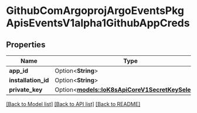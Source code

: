# GithubComArgoprojArgoEventsPkgApisEventsV1alpha1GithubAppCreds

## Properties

Name | Type | Description | Notes
------------ | ------------- | ------------- | -------------
**app_id** | Option<**String**> |  | [optional]
**installation_id** | Option<**String**> |  | [optional]
**private_key** | Option<[**models::IoK8sApiCoreV1SecretKeySelector**](io.k8s.api.core.v1.SecretKeySelector.md)> |  | [optional]

[[Back to Model list]](../README.md#documentation-for-models) [[Back to API list]](../README.md#documentation-for-api-endpoints) [[Back to README]](../README.md)


